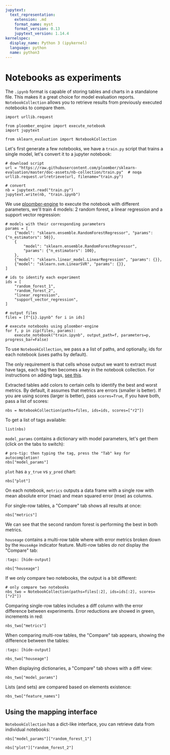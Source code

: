 ```yaml
---
jupytext:
  text_representation:
    extension: .md
    format_name: myst
    format_version: 0.13
    jupytext_version: 1.14.4
kernelspec:
  display_name: Python 3 (ipykernel)
  language: python
  name: python3
---
```


# Notebooks as experiments

The `.ipynb` format is capable of storing tables and charts in a standalone file. This makes it a great choice for model evaluation reports. `NotebookCollection` allows you to retrieve results from previously executed notebooks to compare them.

```{code-cell} ipython3
import urllib.request

from ploomber_engine import execute_notebook
import jupytext

from sklearn_evaluation import NotebookCollection
```

Let's first generate a few notebooks, we have a `train.py` script that trains a single model, let's convert it to a jupyter notebook:

```{code-cell} ipython3
# download script
url = "https://raw.githubusercontent.com/ploomber/sklearn-evaluation/master/doc-assets/nb-collection/train.py"  # noqa
urllib.request.urlretrieve(url, filename="train.py")

# convert
nb = jupytext.read("train.py")
jupytext.write(nb, "train.ipynb")
```

We use [ploomber-engine](https://github.com/ploomber/ploomber-engine) to execute the notebook with different parameters, we'll train 4 models: 2 random forest, a linear regression and a support vector regression:

```{code-cell} ipython3
# models with their corresponding parameters
params = [
    {"model": "sklearn.ensemble.RandomForestRegressor", "params": {"n_estimators": 50}},
    {
        "model": "sklearn.ensemble.RandomForestRegressor",
        "params": {"n_estimators": 100},
    },
    {"model": "sklearn.linear_model.LinearRegression", "params": {}},
    {"model": "sklearn.svm.LinearSVR", "params": {}},
]

# ids to identify each experiment
ids = [
    "random_forest_1",
    "random_forest_2",
    "linear_regression",
    "support_vector_regression",
]

# output files
files = [f"{i}.ipynb" for i in ids]

# execute notebooks using ploomber-engine
for f, p in zip(files, params):
    execute_notebook("train.ipynb", output_path=f, parameters=p, progress_bar=False)
```

To use `NotebookCollection`, we pass a a list of paths, and optionally, ids for each notebook (uses paths by default).

The only requirement is that cells whose output we want to extract must have tags, each tag then becomes a key in the notebook collection. For instructions on adding tags, [see this](https://papermill.readthedocs.io/en/latest/usage-parameterize.html).

Extracted tables add colors to certain cells to identify the best and worst metrics. By default, it assumes that metrics are errors (smaller is better). If you are using scores (larger is better), pass `scores=True`, if you have both, pass a list of scores:

```{code-cell} ipython3
nbs = NotebookCollection(paths=files, ids=ids, scores=["r2"])
```

To get a list of tags available:

```{code-cell} ipython3
list(nbs)
```

`model_params` contains a dictionary with model parameters, let's get them (click on the tabs to switch):

```{code-cell} ipython3
# pro-tip: then typing the tag, press the "Tab" key for autocompletion!
nbs["model_params"]
```

`plot` has a `y_true` vs `y_pred` chart:

```{code-cell} ipython3
nbs["plot"]
```

On each notebook, `metrics` outputs a data frame with a single row with mean absolute error (mae) and mean squared error (mse) as columns.

For single-row tables, a "Compare" tab shows all results at once:

```{code-cell} ipython3
nbs["metrics"]
```

We can see that the second random forest is performing the best in both metrics.

`houseage` contains a multi-row table where with error metrics broken down by the `HouseAge` indicator feature. Multi-row tables *do not* display the "Compare" tab:

```{code-cell} ipython3
:tags: [hide-output]

nbs["houseage"]
```

If we only compare two notebooks, the output is a bit different:

```{code-cell} ipython3
# only compare two notebooks
nbs_two = NotebookCollection(paths=files[:2], ids=ids[:2], scores=["r2"])
```

Comparing single-row tables includes a diff column with the error difference between experiments. Error reductions are showed in green, increments in red:

```{code-cell} ipython3
nbs_two["metrics"]
```

When comparing multi-row tables, the "Compare" tab appears, showing the difference between the tables:

```{code-cell} ipython3
:tags: [hide-output]

nbs_two["houseage"]
```

When displaying dictionaries, a "Compare" tab shows with a diff view:

```{code-cell} ipython3
nbs_two["model_params"]
```

Lists (and sets) are compared based on elements existence:

```{code-cell} ipython3
nbs_two["feature_names"]
```

## Using the mapping interface

`NotebookCollection` has a dict-like interface, you can retrieve data from individual notebooks:

```{code-cell} ipython3
nbs["model_params"]["random_forest_1"]
```

```{code-cell} ipython3
nbs["plot"]["random_forest_2"]
```
